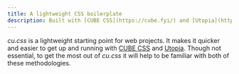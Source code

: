 ```yaml
---
title: A lightweight CSS boilerplate
description: Built with [CUBE CSS](https://cube.fyi/) and [Utopia](https://utopia.fyi/) fluid responsive design.
---
```


*cu.css* is a lightweight starting point for web projects. It makes it quicker and easier to get up and running with [CUBE CSS](https://cube.fyi/) and [Utopia](https://utopia.fyi/). Though not essential, to get the most out of *cu.css* it will help to be familiar with both of these methodologies.
